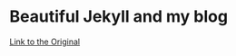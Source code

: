 # Beautiful Jekyll and my blog

[Link to the Original](https://github.com/daattali/beautiful-jekyll)

